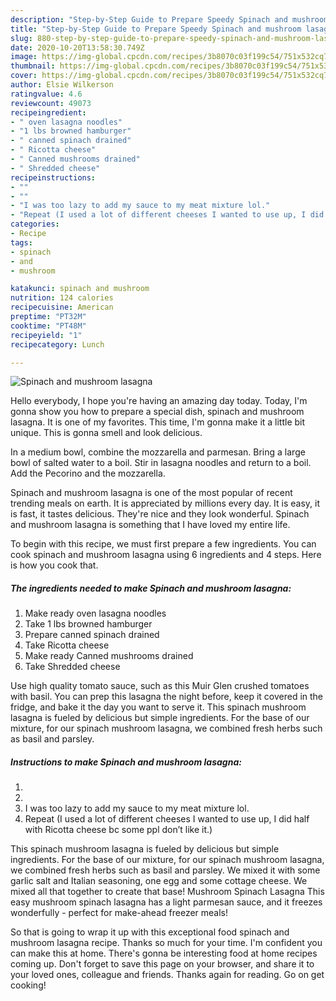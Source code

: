 ```yaml
---
description: "Step-by-Step Guide to Prepare Speedy Spinach and mushroom lasagna"
title: "Step-by-Step Guide to Prepare Speedy Spinach and mushroom lasagna"
slug: 880-step-by-step-guide-to-prepare-speedy-spinach-and-mushroom-lasagna
date: 2020-10-20T13:58:30.749Z
image: https://img-global.cpcdn.com/recipes/3b8070c03f199c54/751x532cq70/spinach-and-mushroom-lasagna-recipe-main-photo.jpg
thumbnail: https://img-global.cpcdn.com/recipes/3b8070c03f199c54/751x532cq70/spinach-and-mushroom-lasagna-recipe-main-photo.jpg
cover: https://img-global.cpcdn.com/recipes/3b8070c03f199c54/751x532cq70/spinach-and-mushroom-lasagna-recipe-main-photo.jpg
author: Elsie Wilkerson
ratingvalue: 4.6
reviewcount: 49073
recipeingredient:
- " oven lasagna noodles"
- "1 lbs browned hamburger"
- " canned spinach drained"
- " Ricotta cheese"
- " Canned mushrooms drained"
- " Shredded cheese"
recipeinstructions:
- ""
- ""
- "I was too lazy to add my sauce to my meat mixture lol."
- "Repeat (I used a lot of different cheeses I wanted to use up, I did half with Ricotta cheese bc some ppl don’t like it.)"
categories:
- Recipe
tags:
- spinach
- and
- mushroom

katakunci: spinach and mushroom 
nutrition: 124 calories
recipecuisine: American
preptime: "PT32M"
cooktime: "PT48M"
recipeyield: "1"
recipecategory: Lunch

---
```



![Spinach and mushroom lasagna](https://img-global.cpcdn.com/recipes/3b8070c03f199c54/751x532cq70/spinach-and-mushroom-lasagna-recipe-main-photo.jpg)

Hello everybody, I hope you're having an amazing day today. Today, I'm gonna show you how to prepare a special dish, spinach and mushroom lasagna. It is one of my favorites. This time, I'm gonna make it a little bit unique. This is gonna smell and look delicious.

In a medium bowl, combine the mozzarella and parmesan. Bring a large bowl of salted water to a boil. Stir in lasagna noodles and return to a boil. Add the Pecorino and the mozzarella.

Spinach and mushroom lasagna is one of the most popular of recent trending meals on earth. It is appreciated by millions every day. It is easy, it is fast, it tastes delicious. They're nice and they look wonderful. Spinach and mushroom lasagna is something that I have loved my entire life.


To begin with this recipe, we must first prepare a few ingredients. You can cook spinach and mushroom lasagna using 6 ingredients and 4 steps. Here is how you cook that.

<!--inarticleads1-->

##### The ingredients needed to make Spinach and mushroom lasagna:

1. Make ready  oven lasagna noodles
1. Take 1 lbs browned hamburger
1. Prepare  canned spinach drained
1. Take  Ricotta cheese
1. Make ready  Canned mushrooms drained
1. Take  Shredded cheese


Use high quality tomato sauce, such as this Muir Glen crushed tomatoes with basil. You can prep this lasagna the night before, keep it covered in the fridge, and bake it the day you want to serve it. This spinach mushroom lasagna is fueled by delicious but simple ingredients. For the base of our mixture, for our spinach mushroom lasagna, we combined fresh herbs such as basil and parsley. 

<!--inarticleads2-->

##### Instructions to make Spinach and mushroom lasagna:

1. 
1. 
1. I was too lazy to add my sauce to my meat mixture lol.
1. Repeat (I used a lot of different cheeses I wanted to use up, I did half with Ricotta cheese bc some ppl don’t like it.)


This spinach mushroom lasagna is fueled by delicious but simple ingredients. For the base of our mixture, for our spinach mushroom lasagna, we combined fresh herbs such as basil and parsley. We mixed it with some garlic salt and Italian seasoning, one egg and some cottage cheese. We mixed all that together to create that base! Mushroom Spinach Lasagna This easy mushroom spinach lasagna has a light parmesan sauce, and it freezes wonderfully - perfect for make-ahead freezer meals! 

So that is going to wrap it up with this exceptional food spinach and mushroom lasagna recipe. Thanks so much for your time. I'm confident you can make this at home. There's gonna be interesting food at home recipes coming up. Don't forget to save this page on your browser, and share it to your loved ones, colleague and friends. Thanks again for reading. Go on get cooking!
